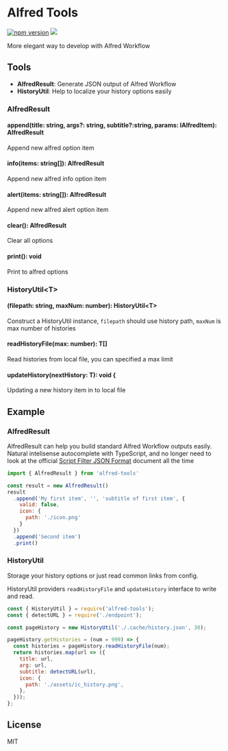 Alfred Tools
===
[![npm version](https://img.shields.io/npm/v/alfred-tools.svg?style=flat)](https://www.npmjs.org/package/alfred-tools)
![](https://img.shields.io/bundlephobia/minzip/alfred-tools)

More elegant way to develop with Alfred Workflow

## Tools
- **AlfredResult**: Generate JSON output of Alfred Workflow
- **HistoryUtil**: Help to localize your history options easily

### AlfredResult
#### append(title: string, args?: string, subtitle?:string, params: IAlfredItem): AlfredResult
Append new alfred option item

#### info(items: string[]): AlfredResult
Append new alfred info option item

#### alert(items: string[]): AlfredResult
Append new alfred alert option item

#### clear(): AlfredResult
Clear all options

#### print(): void
Print to alfred options

### HistoryUtil\<T\>
#### (filepath: string, maxNum: number): HistoryUtil\<T\>
Construct a HistoryUtil instance, `filepath` should use history path, `maxNum` is max number of histories

#### readHistoryFile(max: number): T[]
Read histories from local file, you can specified a max limit

#### updateHistory(nextHistory: T): void {
Updating a new history item in to local file

## Example
### AlfredResult


AlfredResult can help you build standard Alfred Workflow outputs easily. Natural intelisense autocomplete with TypeScript, and no longer need to look at the official [Script Filter JSON Format](https://www.alfredapp.com/help/workflows/inputs/script-filter/json/) document all the time

```js
import { AlfredResult } from 'alfred-tools'

const result = new AlfredResult()
result
  .append('My first item', '', 'subtitle of first item', {
    valid: false,
    icon: {
      path: './icon.png'
    }
  })
  .append('Second item')
  .print()
```

### HistoryUtil
Storage your history options or just read common links from config.

HistoryUtil providers `readHistoryFile` and `updateHistory` interface to write and read.

```js
const { HistoryUtil } = require('alfred-tools');
const { detectURL } = require('./endpoint');

const pageHistory = new HistoryUtil('./.cache/history.json', 30);

pageHistory.getHistories = (num = 999) => {
  const histories = pageHistory.readHistoryFile(num);
  return histories.map(url => ({
    title: url,
    arg: url,
    subtitle: detectURL(url),
    icon: {
      path: './assets/ic_history.png',
    },
  }));
};

```

## License
MIT

